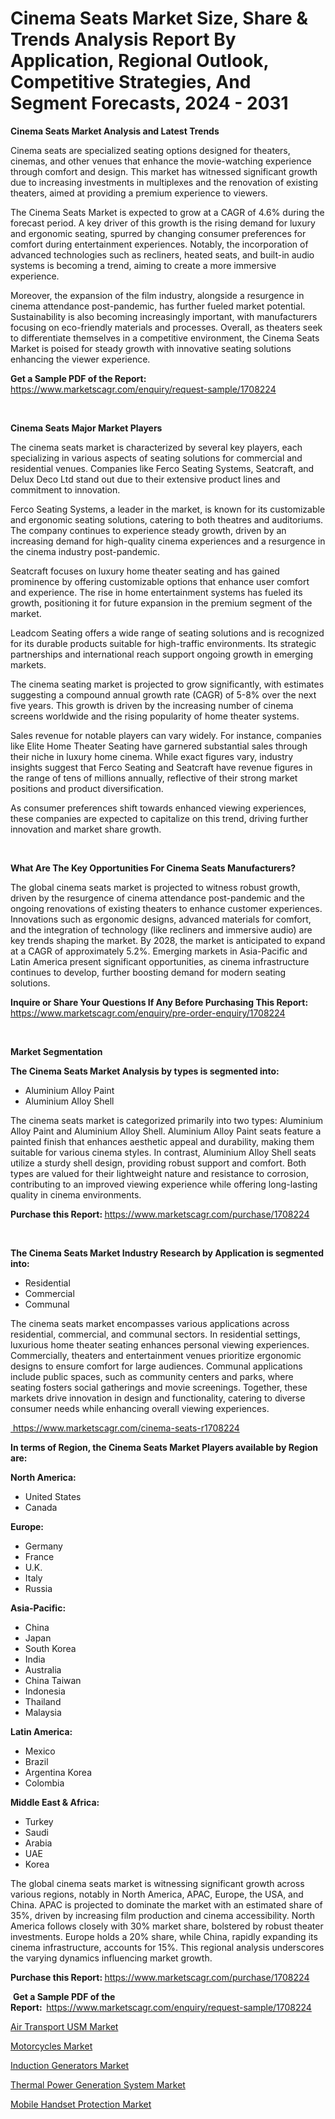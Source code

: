 <p><h1>Cinema Seats Market Size, Share & Trends Analysis Report By Application, Regional Outlook, Competitive Strategies, And Segment Forecasts, 2024 - 2031</h1></p><p><strong>Cinema Seats Market Analysis and Latest Trends</strong></p>
<p><p>Cinema seats are specialized seating options designed for theaters, cinemas, and other venues that enhance the movie-watching experience through comfort and design. This market has witnessed significant growth due to increasing investments in multiplexes and the renovation of existing theaters, aimed at providing a premium experience to viewers.</p><p>The Cinema Seats Market is expected to grow at a CAGR of 4.6% during the forecast period. A key driver of this growth is the rising demand for luxury and ergonomic seating, spurred by changing consumer preferences for comfort during entertainment experiences. Notably, the incorporation of advanced technologies such as recliners, heated seats, and built-in audio systems is becoming a trend, aiming to create a more immersive experience. </p><p>Moreover, the expansion of the film industry, alongside a resurgence in cinema attendance post-pandemic, has further fueled market potential. Sustainability is also becoming increasingly important, with manufacturers focusing on eco-friendly materials and processes. Overall, as theaters seek to differentiate themselves in a competitive environment, the Cinema Seats Market is poised for steady growth with innovative seating solutions enhancing the viewer experience.</p></p>
<p><strong>Get a Sample PDF of the Report:&nbsp;</strong> <a href="https://www.marketscagr.com/enquiry/request-sample/1708224?utm_campaign=1261&utm_medium=2&utm_source=Github&utm_content=ia&utm_term=07102024&utm_id=cinema-seats">https://www.marketscagr.com/enquiry/request-sample/1708224</a></p>
<p>&nbsp;</p>
<p><strong>Cinema Seats Major Market Players</strong></p>
<p><p>The cinema seats market is characterized by several key players, each specializing in various aspects of seating solutions for commercial and residential venues. Companies like Ferco Seating Systems, Seatcraft, and Delux Deco Ltd stand out due to their extensive product lines and commitment to innovation.</p><p>Ferco Seating Systems, a leader in the market, is known for its customizable and ergonomic seating solutions, catering to both theatres and auditoriums. The company continues to experience steady growth, driven by an increasing demand for high-quality cinema experiences and a resurgence in the cinema industry post-pandemic.</p><p>Seatcraft focuses on luxury home theater seating and has gained prominence by offering customizable options that enhance user comfort and experience. The rise in home entertainment systems has fueled its growth, positioning it for future expansion in the premium segment of the market.</p><p>Leadcom Seating offers a wide range of seating solutions and is recognized for its durable products suitable for high-traffic environments. Its strategic partnerships and international reach support ongoing growth in emerging markets.</p><p>The cinema seating market is projected to grow significantly, with estimates suggesting a compound annual growth rate (CAGR) of 5-8% over the next five years. This growth is driven by the increasing number of cinema screens worldwide and the rising popularity of home theater systems.</p><p>Sales revenue for notable players can vary widely. For instance, companies like Elite Home Theater Seating have garnered substantial sales through their niche in luxury home cinema. While exact figures vary, industry insights suggest that Ferco Seating and Seatcraft have revenue figures in the range of tens of millions annually, reflective of their strong market positions and product diversification.</p><p>As consumer preferences shift towards enhanced viewing experiences, these companies are expected to capitalize on this trend, driving further innovation and market share growth.</p></p>
<p>&nbsp;</p>
<p><strong>What Are The Key Opportunities For Cinema Seats Manufacturers?</strong></p>
<p><p>The global cinema seats market is projected to witness robust growth, driven by the resurgence of cinema attendance post-pandemic and the ongoing renovations of existing theaters to enhance customer experiences. Innovations such as ergonomic designs, advanced materials for comfort, and the integration of technology (like recliners and immersive audio) are key trends shaping the market. By 2028, the market is anticipated to expand at a CAGR of approximately 5.2%. Emerging markets in Asia-Pacific and Latin America present significant opportunities, as cinema infrastructure continues to develop, further boosting demand for modern seating solutions.</p></p>
<p><strong>Inquire or Share Your Questions If Any Before Purchasing This Report:</strong> <a href="https://www.marketscagr.com/enquiry/pre-order-enquiry/1708224?utm_campaign=1261&utm_medium=2&utm_source=Github&utm_content=ia&utm_term=07102024&utm_id=cinema-seats">https://www.marketscagr.com/enquiry/pre-order-enquiry/1708224</a></p>
<p>&nbsp;</p>
<p><strong>Market Segmentation</strong></p>
<p><strong>The Cinema Seats Market Analysis by types is segmented into:</strong></p>
<p><ul><li>Aluminium Alloy Paint</li><li>Aluminium Alloy Shell</li></ul></p>
<p><p>The cinema seats market is categorized primarily into two types: Aluminium Alloy Paint and Aluminium Alloy Shell. Aluminium Alloy Paint seats feature a painted finish that enhances aesthetic appeal and durability, making them suitable for various cinema styles. In contrast, Aluminium Alloy Shell seats utilize a sturdy shell design, providing robust support and comfort. Both types are valued for their lightweight nature and resistance to corrosion, contributing to an improved viewing experience while offering long-lasting quality in cinema environments.</p></p>
<p><strong>Purchase this Report:&nbsp;</strong><a href="https://www.marketscagr.com/purchase/1708224?utm_campaign=1261&utm_medium=2&utm_source=Github&utm_content=ia&utm_term=07102024&utm_id=cinema-seats">https://www.marketscagr.com/purchase/1708224</a></p>
<p>&nbsp;</p>
<p><strong>The Cinema Seats Market Industry Research by Application is segmented into:</strong></p>
<p><ul><li>Residential</li><li>Commercial</li><li>Communal</li></ul></p>
<p><p>The cinema seats market encompasses various applications across residential, commercial, and communal sectors. In residential settings, luxurious home theater seating enhances personal viewing experiences. Commercially, theaters and entertainment venues prioritize ergonomic designs to ensure comfort for large audiences. Communal applications include public spaces, such as community centers and parks, where seating fosters social gatherings and movie screenings. Together, these markets drive innovation in design and functionality, catering to diverse consumer needs while enhancing overall viewing experiences.</p></p>
<p><a href="https://www.marketscagr.com/cinema-seats-r1708224?utm_campaign=1261&utm_medium=2&utm_source=Github&utm_content=ia&utm_term=07102024&utm_id=cinema-seats">&nbsp;https://www.marketscagr.com/cinema-seats-r1708224</a></p>
<p><strong>In terms of Region, the Cinema Seats Market Players available by Region are:</strong></p>
<p>
    <p> <strong> North America: </strong>
        <ul>
            <li>United States</li>
            <li>Canada</li>
        </ul>
        </p> 
    <p> <strong> Europe: </strong>
        <ul>
            <li>Germany</li>
            <li>France</li>
            <li>U.K.</li>
            <li>Italy</li>
            <li>Russia</li>
        </ul>
        </p> 
    <p> <strong> Asia-Pacific: </strong>
        <ul>
            <li>China</li>
            <li>Japan</li>
            <li>South Korea</li>
            <li>India</li>
            <li>Australia</li>
            <li>China Taiwan</li>
            <li>Indonesia</li>
            <li>Thailand</li>
            <li>Malaysia</li>
        </ul>
        </p> 
    <p> <strong> Latin America: </strong>
        <ul>
            <li>Mexico</li>
            <li>Brazil</li>
            <li>Argentina Korea</li>
            <li>Colombia</li>
        </ul>
        </p> 
    <p> <strong> Middle East & Africa: </strong>
        <ul>
            <li>Turkey</li>
            <li>Saudi</li>
            <li>Arabia</li>
            <li>UAE</li>
            <li>Korea</li>
        </ul>
    </p>
    </p>
<p><p>The global cinema seats market is witnessing significant growth across various regions, notably in North America, APAC, Europe, the USA, and China. APAC is projected to dominate the market with an estimated share of 35%, driven by increasing film production and cinema accessibility. North America follows closely with 30% market share, bolstered by robust theater investments. Europe holds a 20% share, while China, rapidly expanding its cinema infrastructure, accounts for 15%. This regional analysis underscores the varying dynamics influencing market growth.</p></p>
<p><strong>Purchase this Report: </strong><a href="https://www.marketscagr.com/purchase/1708224?utm_campaign=1261&utm_medium=2&utm_source=Github&utm_content=ia&utm_term=07102024&utm_id=cinema-seats">https://www.marketscagr.com/purchase/1708224</a></p>
<p>&nbsp;<strong>Get a Sample PDF of the Report:&nbsp;&nbsp;</strong><a href="https://www.marketscagr.com/enquiry/request-sample/1708224?utm_campaign=1261&utm_medium=2&utm_source=Github&utm_content=ia&utm_term=07102024&utm_id=cinema-seats">https://www.marketscagr.com/enquiry/request-sample/1708224</a></p>
<p><strong></strong></p>
<p><p><a href="https://www.linkedin.com/pulse/air-transport-usm-market-size-type-enginecomponentsairframeother-d1fwf?utm_campaign=1261&utm_medium=2&utm_source=Github&utm_content=ia&utm_term=07102024&utm_id=cinema-seats">Air Transport USM Market</a></p><p><a href="https://www.linkedin.com/pulse/motorcycles-market-analysis-product-segmentation-regional-q2bze?utm_campaign=1261&utm_medium=2&utm_source=Github&utm_content=ia&utm_term=07102024&utm_id=cinema-seats">Motorcycles Market</a></p><p><a href="https://issuu.com/reportprime-2/docs/induction-generators-market-size-20_e11db1e75f031c?utm_campaign=1261&utm_medium=2&utm_source=Github&utm_content=ia&utm_term=07102024&utm_id=cinema-seats">Induction Generators Market</a></p><p><a href="https://issuu.com/reportprime-2/docs/thermal-power-generation-system-mar_6ff9a9249396e0?utm_campaign=1261&utm_medium=2&utm_source=Github&utm_content=ia&utm_term=07102024&utm_id=cinema-seats">Thermal Power Generation System Market</a></p><p><a href="https://www.linkedin.com/pulse/sustainability-trends-mobile-handset-protection-industry-market-xaopf?utm_campaign=1261&utm_medium=2&utm_source=Github&utm_content=ia&utm_term=07102024&utm_id=cinema-seats">Mobile Handset Protection Market</a></p></p>
